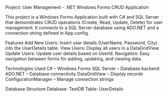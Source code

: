 Project: User Management - .NET Windows Forms CRUD Application

This project is a Windows Forms Application built with C# and SQL Server that demonstrates CRUD operations (Create, Read, Update, Delete) for user management. It connects to a SQL Server database using ADO.NET and a connection string defined in App.config.

Features
Add New Users: Insert user details (UserName, Password, City) into the UserDetails table.
View Users: Display all users in a DataGridView.
Update Users: Update user details based on UserId.
Navigation: Easy navigation between forms for adding, updating, and viewing data.

Technologies Used
C# – Windows Forms
SQL Server – Database backend
ADO.NET – Database connectivity
DataGridView – Display records
ConfigurationManager – Manage connection strings

Database Structure
Database: TestDB
Table: UserDetails

